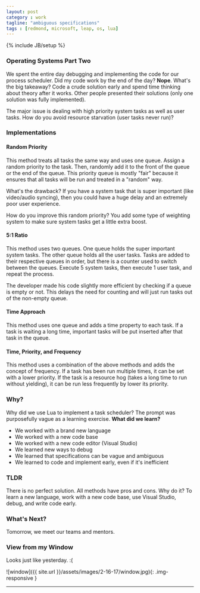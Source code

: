 ```yaml
---
layout: post
category : work
tagline: "ambiguous specifications"
tags : [redmond, microsoft, leap, os, lua]
---
```

{% include JB/setup %}

### Operating Systems Part Two

We spent the entire day debugging and implementing the code for our process scheduler. Did my code work by the end of the day? **Nope**. What's the big takeaway? Code a crude solution early and spend time thinking about theory after it works. Other people presented their solutions (only one solution was fully implemented).


The major issue is dealing with high priority system tasks as well as user tasks. How do you avoid resource starvation (user tasks never run)?

### Implementations

#### Random Priority

This method treats all tasks the same way and uses one queue. Assign a random priority to the task. Then, randomly add it to the front of the queue or the end of the queue. This priority queue is mostly "fair" because it ensures that all tasks will be run and treated in a "random" way. 


What's the drawback? If you have a system task that is super important (like video/audio syncing), then you could have a huge delay and an extremely poor user experience.


How do you improve this random priority? You add some type of weighting system to make sure system tasks get a little extra boost.

#### 5:1 Ratio

This method uses two queues. One queue holds the super important system tasks. The other queue holds all the user tasks. Tasks are added to their respective queues in order, but there is a counter used to switch between the queues. Execute 5 system tasks, then execute 1 user task, and repeat the process.


The developer made his code slightly more efficient by checking if a queue is empty or not. This delays the need for counting and will just run tasks out of the non-empty queue.

#### Time Approach

This method uses one queue and adds a time property to each task. If a task is waiting a long time, important tasks will be put inserted after that task in the queue.


#### Time, Priority, and Frequency

This method uses a combination of the above methods and adds the concept of frequency. If a task has been run multiple times, it can be set with a lower priority. If the task is a resource hog (takes a long time to run without yielding), it can be run less frequently by lower its priority.


### Why?

Why did we use Lua to implement a task scheduler? The prompt was purposefully vague as a learning exercise. **What did we learn?**

* We worked with a brand new language
* We worked with a new code base
* We worked with a new code editor (Visual Studio)
* We learned new ways to debug 
* We learned that specifications can be vague and ambiguous
* We learned to code and implement early, even if it's inefficient


### TLDR

There is no perfect solution. All methods have pros and cons. Why do it? To learn a new language, work with a new code base, use Visual Studio, debug, and write code early.


### What's Next?

Tomorrow, we meet our teams and mentors.


### View from my Window

Looks just like yesterday. :(

![window]({{ site.url }}/assets/images/2-16-17/window.jpg){: .img-responsive }


---
